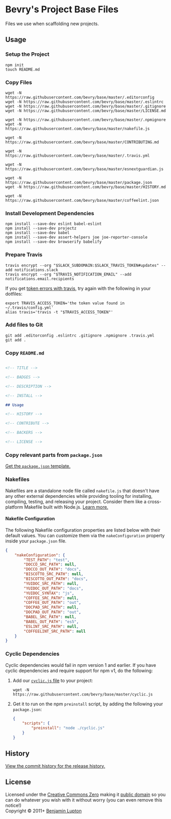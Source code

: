 # Bevry's Project Base Files
Files we use when scaffolding new projects.


## Usage

### Setup the Project

``` shell
npm init
touch README.md
```


### Copy Files

``` shell
wget -N https://raw.githubusercontent.com/bevry/base/master/.editorconfig
wget -N https://raw.githubusercontent.com/bevry/base/master/.eslintrc
wget -N https://raw.githubusercontent.com/bevry/base/master/.gitignore
wget -N https://raw.githubusercontent.com/bevry/base/master/LICENSE.md

wget -N https://raw.githubusercontent.com/bevry/base/master/.npmignore
wget -N https://raw.githubusercontent.com/bevry/base/master/nakefile.js

wget -N https://raw.githubusercontent.com/bevry/base/master/CONTRIBUTING.md

wget -N https://raw.githubusercontent.com/bevry/base/master/.travis.yml

wget -N https://raw.githubusercontent.com/bevry/base/master/esnextguardian.js

wget -N https://raw.githubusercontent.com/bevry/base/master/package.json
wget -N https://raw.githubusercontent.com/bevry/base/master/HISTORY.md

wget -N https://raw.githubusercontent.com/bevry/base/master/coffeelint.json
```

### Install Development Dependencies

``` shell
npm install --save-dev eslint babel-eslint
npm install --save-dev projectz
npm install --save-dev babel
npm install --save-dev assert-helpers joe joe-reporter-console
npm install --save-dev browserify babelify
```

### Prepare Travis

``` shell
travis encrypt --org "$SLACK_SUBDOMAIN:$SLACK_TRAVIS_TOKEN#updates" --add notifications.slack
travis encrypt --org "$TRAVIS_NOTIFICATION_EMAIL" --add notifications.email.recipients
```

If you get [token errors with travis](https://github.com/travis-ci/travis.rb/issues/315), try again with the following in your dotfiles:

``` shell
export TRAVIS_ACCESS_TOKEN='the token value found in ~/.travis/config.yml'
alias travis='travis -t "$TRAVIS_ACCESS_TOKEN"'
```


### Add files to Git

``` shell
git add .editorconfig .eslintrc .gitignore .npmignore .travis.yml
git add .
```


### Copy `README.md`

``` markdown

<!-- TITLE -->

<!-- BADGES -->

<!-- DESCRIPTION -->

<!-- INSTALL -->

## Usage

<!-- HISTORY -->

<!-- CONTRIBUTE -->

<!-- BACKERS -->

<!-- LICENSE -->
```



### Copy relevant parts from `package.json`

[Get the `package.json` template.](https://github.com/bevry/base/blob/master/package.json)


### Nakefiles

Nakefiles are a standalone node file called `nakefile.js` that doesn't have any other external dependencies while providing tooling for installing, compiling, testing, and releasing your project. Consider them like a cross-platform Makefile built with Node.js. [Learn more.](https://blog.bevry.me/bevry-news-2015-weeks-34-35-36-7f1516cb2580)


#### Nakefile Configuration

The following Nakefile configuration properties are listed below with their default values. You can customize them via the `nakeConfiguration` property inside your `package.json` file.

``` json
{
	"nakeConfiguration": {
		"TEST_PATH": "test",
		"DOCCO_SRC_PATH": null,
		"DOCCO_OUT_PATH": "docs",
		"BISCOTTO_SRC_PATH": null,
		"BISCOTTO_OUT_PATH": "docs",
		"YUIDOC_SRC_PATH": null,
		"YUIDOC_OUT_PATH": "docs",
		"YUIDOC_SYNTAX": "js",
		"COFFEE_SRC_PATH": null,
		"COFFEE_OUT_PATH": "out",
		"DOCPAD_SRC_PATH": null,
		"DOCPAD_OUT_PATH": "out",
		"BABEL_SRC_PATH": null,
		"BABEL_OUT_PATH": "es5",
		"ESLINT_SRC_PATH": null,
		"COFFEELINT_SRC_PATH": null
	}
}
```

### Cyclic Dependencies

Cyclic dependencies would fail in npm version 1 and earlier. If you have cyclic dependencies and require support for npm v1, do the following:

1. Add our [`cyclic.js` file](https://github.com/bevry/base/master/cyclic.js) to your project:

	``` shell
	wget -N https://raw.githubusercontent.com/bevry/base/master/cyclic.js
	```

1. Get it to run on the npm `preinstall` script, by adding the following your `package.json`:

	``` json
	{
		"scripts": {
			"preinstall": "node ./cyclic.js"
		}
	}
	```


## History

[View the commit history for the release history.](https://github.com/bevry/base/commits/master)


## License
Licensed under the [Creative Commons Zero](http://creativecommons.org/publicdomain/zero/1.0/) making it [public domain](https://en.wikipedia.org/wiki/Public_domain) so you can do whatever you wish with it without worry (you can even remove this notice!)
<br/>Copyright &copy; 2011+ [Benjamin Lupton](http://balupton.com)
